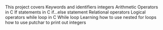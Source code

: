 This project covers 
Keywords and identifiers
integers
Arithmetic Operators in C
If statements in C
if…else statement
Relational operators
Logical operators
while loop in C
While loop
Learning how to use nested for loops 
how to use putchar to print out integers

